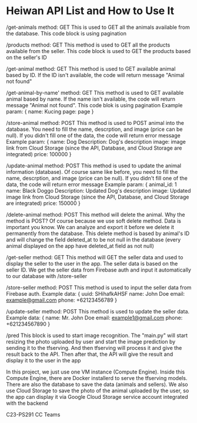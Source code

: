 # Heiwan API List and How to Use It

/get-animals
method: GET
This is used to GET all the animals available from the database. This code block is using pagination

/products
method: GET
This method is used to GET all the products available from the seller. This code block is used to GET the products based on the seller's ID

/get-animal
method: GET
This method is used to GET available animal based by ID. If the ID isn't available, the code will return message "Animal not found"

/get-animal-by-name'
method: GET
This method is used to GET available animal based by name. If the name isn't available, the code will return message "Animal not found". This code blok is using pagination
Example param:
{
  name: Kucing
  page: page
}

/store-animal
method: POST
This method is used to POST animal into the database. You need to fill the name, descrption, and image (price can be null). If you didn't fill one of the data, the code
will return error message
Example param:
{
  name: Dog
  Description: Dog's description
  image: image link from Cloud Storage (since the API, Database, and Cloud Storage are integrated)
  price: 100000
}

/update-animal
method: POST
This method is used to update the animal information (database). Of course same like before, you need to fill the name, descrption, and image (price can be null). 
If you didn't fill one of the data, the code will return error message
Example param:
{
  animal_id: 1
  name: Black Doggo
  Description: Updated Dog's description
  image: Updated image link from Cloud Storage (since the API, Database, and Cloud Storage are integrated)
  price: 150000
}

/delete-animal
method: POST
This method will delete the animal. Why the method is POST? Of course because we use soft delete method. Data is important you know. We can analyze and export it
before we delete it permanently from the database. This delete method is based by animal's ID and will change the field deleted_at to be not null in the database 
(every animal displayed on the app have deleted_at field as not null)

/get-seller
method: GET
This method will GET the seller data and used to display the seller to the user in the app. The seller data is based on the seller ID. We get the seller data from 
Firebase auth and input it automatically to our database with /store-seller

/store-seller
method: POST
This method is used to input the seller data from Firebase auth.
Example data:
{
  uuid: SHihafkAHSF
  name: John Doe
  email: example@gmail.com
  phone: +62123456789
}

/update-seller
method: POST
This method is used to update the seller data.
Example data:
{
  name: Mr. John Doe 
  email: example1@gmail.com
  phone: +621234567890
}

/pred
This block is used to start image recognition. The "main.py" will start resizing the photo uploaded by user and start the image prediction by sending it to the
tfserving. And then tfserving will process it and give the result back to the API. Then after that, the API will give the result and display it to the user in the app

In this project, we just use one VM instance (Compute Engine). Inside this Compute Engine, there are Docker installerd to serve the tfserving models. There are also the
database to save the data (animals and sellers). We also use Cloud Storage to save the photo of the animal uploaded by the user, so the app can display it via 
Google Cloud Storage service account integrated with the backend

C23-PS291 CC Teams 
